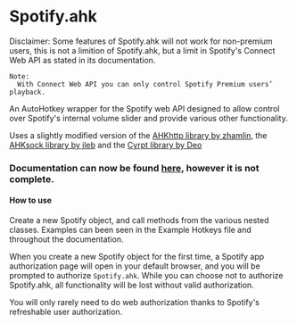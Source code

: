 # Spotify.ahk

Disclaimer: Some features of Spotify.ahk will not work for non-premium users, this is not a limition of Spotify.ahk, but a limit in Spotify's Connect Web API as stated in its documentation.
```
Note:
  With Connect Web API you can only control Spotify Premium users’ playback.
``` 

An AutoHotkey wrapper for the Spotify web API designed to allow control over Spotify's internal volume slider and provide various other functionality.

Uses a slightly modified version of the [AHKhttp library by zhamlin](https://github.com/zhamlin/AHKhttp), the [AHKsock library by jleb](https://github.com/jleb/AHKsock) and the [Cyrpt library by Deo](https://autohotkey.com/board/topic/67155-ahk-l-crypt-ahk-cryptography-class-encryption-hashing/)

### Documentation can now be found [here](https://cloakersmoker.github.io/Spotify.ahk/index.html), however it is not complete.

#### How to use
Create a new Spotify object, and call methods from the various nested classes. Examples can been seen in the Example Hotkeys file and throughout the documentation.

When you create a new Spotify object for the first time, a Spotify app authorization page will open in your default browser, and you will be prompted to authorize `Spotify.ahk`.
While you can choose not to authorize Spotify.ahk, all functionality will be lost without valid authorization. 

You will only rarely need to do web authorization thanks to Spotify's refreshable user authorization.

